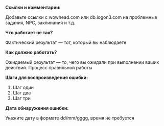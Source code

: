 <!--- (**********************************)
      (** Заполните следующие поля **)
      (**********************************) --->

**Ссылки и комментарии:**

Добавьте ссылки с wowhead.com или db.logon3.com на проблемные задания, NPC, заклинания и т.д. 

**Что работает не так?**

Фактический результат — тот, который вы наблюдаете 

**Как должно работать?**

Ожидаемый результат — то, чего вы ожидали при выполнении ваших действий. Процесс правильной работы

**Шаги для воспроизведения ошибки:**

1. Шаг один
2. Шаг два
3. Шаг три

**Дата обнаружения ошибки:**

Укажите дату в формате dd/mm/gggg, время не требуется

[//]: # (** Всё, что выделено спецальными символами, это базовая информация о шаблоне баг репорта, её не нужно удалять, она не попадёт в сам репорт и предназначена для удобства оформления репортов. **)
[//]: # (** Этот шаблон предназначен для всех репортов по игровым и серверным проблемам, не редактируйте его и не изменяйте без надобности **)
[//]: # (** Перед созданием репорта прочитайте основную информацию, как оформлять репорты и заголовки. **)
[//]: # (** Приоритеты и ярлыки назначаются только сотрудниками проекта и/или модераторами багтрекера **)
[//]: # (** Ни в коем случае не указывайте название игровой учётной записи или пароль от неё, вы можете оставить имя персонажа для обратной связи с вами **)
[//]: # (** Если вы хотите задать вопрос или уточнить что-то связанное с разработкой, присоединяйтесь к нашему каналу в Discord - https://discord.gg/A7kMHba **)
